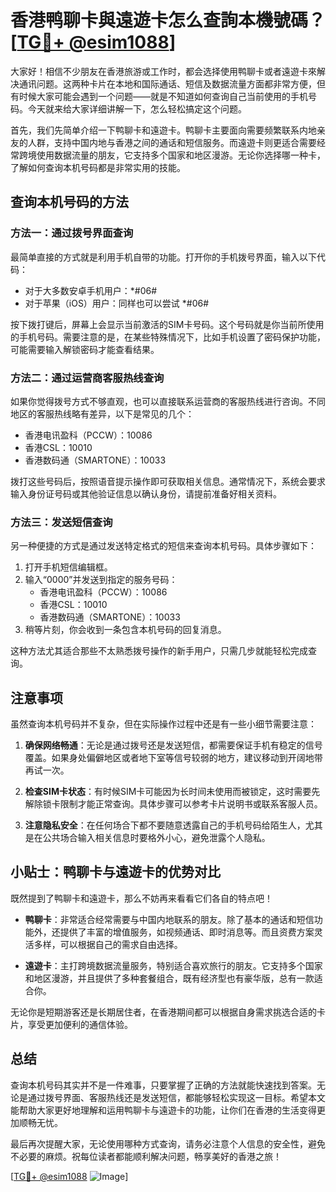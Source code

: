 # 香港鸭聊卡與遠遊卡怎么查詢本機號碼？[[TG💪+ @esim1088](https://t.me/s/esim1088)]

大家好！相信不少朋友在香港旅游或工作时，都会选择使用鸭聊卡或者遠遊卡來解决通讯问题。这两种卡片在本地和国际通话、短信及数据流量方面都非常方便，但有时候大家可能会遇到一个问题——就是不知道如何查询自己当前使用的手机号码。今天就来给大家详细讲解一下，怎么轻松搞定这个问题。

首先，我们先简单介绍一下鸭聊卡和遠遊卡。鸭聊卡主要面向需要频繁联系内地亲友的人群，支持中国内地与香港之间的通话和短信服务。而遠遊卡则更适合需要经常跨境使用数据流量的朋友，它支持多个国家和地区漫游。无论你选择哪一种卡，了解如何查询本机号码都是非常实用的技能。

## 查询本机号码的方法

### 方法一：通过拨号界面查询

最简单直接的方式就是利用手机自带的功能。打开你的手机拨号界面，输入以下代码：

- 对于大多数安卓手机用户：*#06#
- 对于苹果（iOS）用户：同样也可以尝试 *#06#

按下拨打键后，屏幕上会显示当前激活的SIM卡号码。这个号码就是你当前所使用的手机号码。需要注意的是，在某些特殊情况下，比如手机设置了密码保护功能，可能需要输入解锁密码才能查看结果。

### 方法二：通过运营商客服热线查询

如果你觉得拨号方式不够直观，也可以直接联系运营商的客服热线进行咨询。不同地区的客服热线略有差异，以下是常见的几个：

- 香港电讯盈科（PCCW）：10086
- 香港CSL：10010
- 香港数码通（SMARTONE）：10033

拨打这些号码后，按照语音提示操作即可获取相关信息。通常情况下，系统会要求输入身份证号码或其他验证信息以确认身份，请提前准备好相关资料。

### 方法三：发送短信查询

另一种便捷的方式是通过发送特定格式的短信来查询本机号码。具体步骤如下：

1. 打开手机短信编辑框。
2. 输入“0000”并发送到指定的服务号码：
   - 香港电讯盈科（PCCW）：10086
   - 香港CSL：10010
   - 香港数码通（SMARTONE）：10033
3. 稍等片刻，你会收到一条包含本机号码的回复消息。

这种方法尤其适合那些不太熟悉拨号操作的新手用户，只需几步就能轻松完成查询。

## 注意事项

虽然查询本机号码并不复杂，但在实际操作过程中还是有一些小细节需要注意：

1. **确保网络畅通**：无论是通过拨号还是发送短信，都需要保证手机有稳定的信号覆盖。如果身处偏僻地区或者地下室等信号较弱的地方，建议移动到开阔地带再试一次。
   
2. **检查SIM卡状态**：有时候SIM卡可能因为长时间未使用而被锁定，这时需要先解除锁卡限制才能正常查询。具体步骤可以参考卡片说明书或联系客服人员。

3. **注意隐私安全**：在任何场合下都不要随意透露自己的手机号码给陌生人，尤其是在公共场合输入相关信息时要格外小心，避免泄露个人隐私。

## 小贴士：鸭聊卡与遠遊卡的优势对比

既然提到了鸭聊卡和遠遊卡，那么不妨再来看看它们各自的特点吧！

- **鸭聊卡**：非常适合经常需要与中国内地联系的朋友。除了基本的通话和短信功能外，还提供了丰富的增值服务，如视频通话、即时消息等。而且资费方案灵活多样，可以根据自己的需求自由选择。
  
- **遠遊卡**：主打跨境数据流量服务，特别适合喜欢旅行的朋友。它支持多个国家和地区漫游，并且提供了多种套餐组合，既有经济型也有豪华版，总有一款适合你。

无论你是短期游客还是长期居住者，在香港期间都可以根据自身需求挑选合适的卡片，享受更加便利的通信体验。

## 总结

查询本机号码其实并不是一件难事，只要掌握了正确的方法就能快速找到答案。无论是通过拨号界面、客服热线还是发送短信，都能够轻松实现这一目标。希望本文能帮助大家更好地理解和运用鸭聊卡与遠遊卡的功能，让你们在香港的生活变得更加顺畅无忧。

最后再次提醒大家，无论使用哪种方式查询，请务必注意个人信息的安全性，避免不必要的麻烦。祝每位读者都能顺利解决问题，畅享美好的香港之旅！

[[TG💪+ @esim1088](https://t.me/s/esim1088) ![Image](https://i.postimg.cc/4NQfJmqS/Snipaste-2025-05-13-00-14-12.png)]